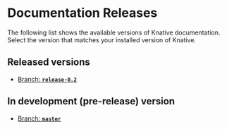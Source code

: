 # Documentation Releases

The following list shows the available versions of Knative documentation.
Select the version that matches your installed version of Knative.

## Released versions

* [Branch: **`release-0.2`**](https://github.com/knative/docs/tree/release-0.2)

## In development (pre-release) version

* [Branch: **`master`**](https://github.com/knative/docs/tree/master)
